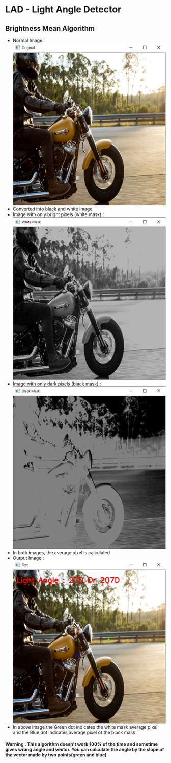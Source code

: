 # LAD - Light Angle Detector
## Brightness Mean Algorithm
- Normal Image :          
![normal Image](readmeAssets/normal.png)
- Converted into black and white image
- Image with only bright pixels (white mask) :           
![white mask](readmeAssets/whitemask.png)
- Image with only dark pixels (black mask) :          
![black mask](readmeAssets/blackmask.png)
- In both images, the average pixel is calculated
- Output Image :           
![output image](readmeAssets/output.png)
- In above image the Green dot indicates the white mask average pixel and the Blue dot indicates average pixel of the black mask    
#### Warning : This algorithm doesn't work 100% of the time and sometime gives wrong angle and vector. You can calculate the angle by the slope of the vector made by two points(green and blue)
